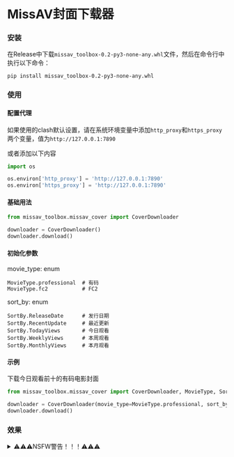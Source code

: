 # MissAV封面下载器
### 安装
在Release中下载`missav_toolbox-0.2-py3-none-any.whl`文件，然后在命令行中执行以下命令：
```shell
pip install missav_toolbox-0.2-py3-none-any.whl
```

### 使用
#### 配置代理

如果使用的clash默认设置，请在系统环境变量中添加`http_proxy`和`https_proxy`两个变量，值为`http://127.0.0.1:7890`

或者添加以下内容
```python
import os

os.environ['http_proxy'] = 'http://127.0.0.1:7890'
os.environ['https_proxy'] = 'http://127.0.0.1:7890'
```

#### 基础用法

```python
from missav_toolbox.missav_cover import CoverDownloader

downloader = CoverDownloader()
downloader.download()
```

#### 初始化参数
movie_type: enum
```
MovieType.professional  # 有码
MovieType.fc2           # FC2
```
sort_by: enum
```
SortBy.ReleaseDate      # 发行日期
SortBy.RecentUpdate     # 最近更新
SortBy.TodayViews       # 今日观看
SortBy.WeeklyViews      # 本周观看
SortBy.MonthlyViews     # 本月观看
```

#### 示例
下载今日观看前十的有码电影封面

```python
from missav_toolbox.missav_cover import CoverDownloader, MovieType, SortBy

downloader = CoverDownloader(movie_type=MovieType.professional, sort_by=SortBy.TodayViews)
downloader.download()
```
### 效果
<details>
<summary>⚠️⚠️⚠️NSFW警告！！！⚠️⚠️⚠️</summary>

<img src="./intro/fig1.png" width=50%>

</details>
